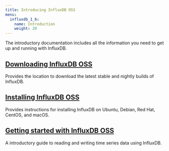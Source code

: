 ```yaml
---
title: Introducing InfluxDB OSS
menu:
  influxdb_1_6:
    name: Introduction
    weight: 20
---
```


The introductory documentation includes all the information you need to get up and running with InfluxDB.

## [Downloading InfluxDB OSS](https://influxdata.com/downloads/#influxdb)

Provides the location to download the latest stable and nightly builds of InfluxDB.

## [Installing InfluxDB OSS](/influxdb/v1.6/introduction/installation/)

Provides instructions for installing InfluxDB on Ubuntu, Debian, Red Hat, CentOS, and macOS.

## [Getting started with InfluxDB OSS](/influxdb/v1.6/introduction/getting-started/)

A introductory guide to reading and writing time series data using InfluxDB.
